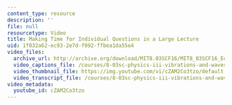 ```yaml
---
content_type: resource
description: ''
file: null
resourcetype: Video
title: Making Time for Individual Questions in a Large Lecture
uid: 1f032a62-ec93-2e7d-f092-ffbea1da55e4
video_files:
  archive_url: http://archive.org/download/MIT8.03SCF16/MIT8_03SCF16_Educator02_Taking_Breaks_300k.mp4
  video_captions_file: /courses/8-03sc-physics-iii-vibrations-and-waves-fall-2016/347ba0c943f75eb681fa6eb3268c9830_cZAM2Co3tzo.vtt
  video_thumbnail_file: https://img.youtube.com/vi/cZAM2Co3tzo/default.jpg
  video_transcript_file: /courses/8-03sc-physics-iii-vibrations-and-waves-fall-2016/3b8876b41492ed64b206c657d88582d5_cZAM2Co3tzo.pdf
video_metadata:
  youtube_id: cZAM2Co3tzo
---
```

